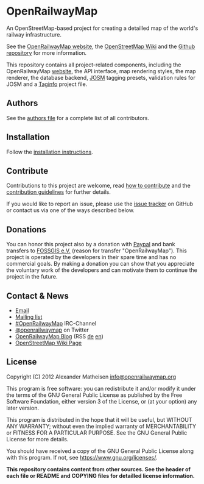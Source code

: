 # OpenRailwayMap

 An OpenStreetMap-based project for creating a detailled map of the world's railway infrastructure.

 See the [OpenRailwayMap website](https://www.openrailwaymap.org/), the [OpenStreetMap Wiki](https://wiki.openrailwaymap.org/) and the [Github repository](https://github.com/openrailwaymap/OpenRailwayMap) for more information.

 This repository contains all project-related components, including the OpenRailwayMap [website](https://www.openrailwaymap.org/), the API interface, map rendering styles, the map renderer, the database backend, [JOSM](https://josm.openstreetmap.de/) tagging presets, validation rules for JOSM and a [Taginfo](https://taginfo.openstreetmap.org/) project file.

## Authors

 See the [authors file](AUTHORS) for a complete list of all contributors.

## Installation

 Follow the [installation instructions](INSTALL.md).

## Contribute

 Contributions to this project are welcome, read [how to contribute](https://www.openrailwaymap.org/contribute.html) and the [contribution guidelines](CONTRIBUTING.md) for further details.

 If you would like to report an issue, please use the [issue tracker](https://github.com/openrailwaymap/OpenRailwayMap/issues) on GitHub or contact us via one of the ways described below.

## Donations

 You can honor this project also by a donation with [Paypal](https://www.paypal.com/cgi-bin/webscr?cmd=_s-xclick&hosted_button_id=9KCKT39N7AGL8) and bank transfers to [FOSSGIS e.V.](https://www.fossgis.de/) (reason for transfer "OpenRailwayMap"). This project is operated by the developers in their spare time and has no commercial goals. By making a donation you can show that you appreciate the voluntary work of the developers and can motivate them to continue the project in the future.

## Contact & News

 * [Email](mailto:info@openrailwaymap.org)
 * [Mailing list](https://lists.openrailwaymap.org/lists/listinfo/openrailwaymap)
 * [#OpenRailwayMap](https://webchat.oftc.net/?channels=OpenRailwayMap) IRC-Channel
 * [@openrailwaymap](https://twitter.com/openrailwaymap) on Twitter
 * [OpenRailwayMap Blog](https://blog.openrailwaymap.org/) (RSS [de](https://blog.openrailwaymap.org/de.rss) [en](https://blog.openrailwaymap.org/en.rss))
 * [OpenStreetMap Wiki Page](https://wiki.openstreetmap.org/wiki/OpenRailwayMap)

## License

Copyright (C) 2012 Alexander Matheisen <info@openrailwaymap.org>

This program is free software: you can redistribute it and/or modify it under the terms of the GNU General Public License as published by the Free Software Foundation, either version 3 of the License, or (at your option) any later version.

This program is distributed in the hope that it will be useful, but WITHOUT ANY WARRANTY; without even the implied warranty of MERCHANTABILITY or FITNESS FOR A PARTICULAR PURPOSE. See the GNU General Public License for more details.

You should have received a copy of the GNU General Public License along with this program. If not, see https://www.gnu.org/licenses/.

__This repository contains content from other sources. See the header of each file or README and COPYING files for detailled license information.__
